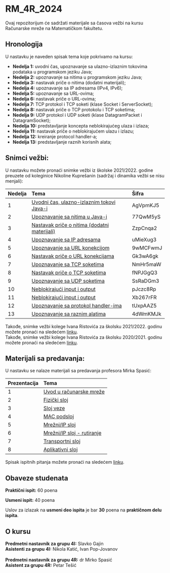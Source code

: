 # RM_4R_2024
Ovaj repozitorijum će sadržati materijale sa časova vežbi na kursu Računarske mreže na Matematičkom fakultetu.

## Hronologija
U nastavku je naveden spisak tema koje pokrivamo na kursu:
- **Nedelja 1:** uvodni čas, upoznavanje sa ulazno-izlaznim tokovima podataka u programskom jeziku Java;
- **Nedelja 2:** upoznavanje sa nitima u programskom jeziku Java;
- **Nedelja 3:** nastavak priče o nitima (dodatni materijali);
- **Nedelja 4:** upoznavanje sa IP adresama (IPv4, IPv6);
- **Nedelja 5:** upoznavanje sa URL-ovima;
- **Nedelja 6:** nastavak priče o URL-ovima;
- **Nedelja 7:** TCP protokol i TCP soketi (klase Socket i ServerSocket);
- **Nedelja 8:** nastavak priče o TCP protokolu i TCP soketima;
- **Nedelja 9:** UDP protokol i UDP soketi (klase DatagramPacket i DatagramSocket);
- **Nedelja 10:** predstavljanje koncepta neblokirajućeg ulaza i izlaza;
- **Nedelja 11:** nastavak priče o neblokirajućem ulazu i izlazu; 
- **Nedelja 12:** kreiranje protocol handler-a;
- **Nedelja 13:** predstavljanje raznih korisnih alata;

## Snimci vežbi:

U nastavku možete pronaći snimke vežbi iz školske 2021/2022. godine preuzete od koleginice Nikoline Kuprešanin (sadržaj i dinamika vežbi se nisu menjali):

|Nedelja | Tema                                                                                                                      | Šifra |
|:--------|:--------------------------------------------------------------------------------------------------------------------------|:------|
| 1 | [Uvodni čas, ulazno-izlaznim tokovi Java-i](https://matf.webex.com/matf/ldr.php?RCID=72a6b98dc293891be837e92dc1417703)    | AgVpmKJ5 |
| 2 | [Upoznavanje sa nitima u Java-i](https://matf.webex.com/matf/ldr.php?RCID=8de650db3b83e1992bd2c0319c7623c5)               | 77QwM5yS |
| 3 | [Nastavak priče o nitima (dodatni materijali)](https://matf.webex.com/matf/ldr.php?RCID=f673a5c87a34bcbb4ab965e1b811ddbe) | ZzpCnqa2 |
| 4 | [Upoznavanje sa IP adresama](https://matf.webex.com/matf/ldr.php?RCID=eaf1b14e2e27e1ea430bc198f3193d2f)                   | uMieXug3 |
| 5 | [Upoznavanje sa URL konekcijom](https://matf.webex.com/matf/ldr.php?RCID=ce29073c9369e4f43acfd880d2c6f823)                | 9wMCFwmJ |
| 6 | [Nastavak priče o URL konekcijama](https://matf.webex.com/matf/ldr.php?RCID=c98b9f57efb9ccaa4668aa0b755d12f6)             | Gk3wA6gk |
| 7 | [Upoznavanje sa TCP soketima](https://matf.webex.com/matf/ldr.php?RCID=ad126305b6c51d4ba2d3a5fc00ccf767)                  | NmHr5maW |
| 8 | [Nastavak priče o TCP soketima](https://matf.webex.com/matf/ldr.php?RCID=507e5913970619b5cf0d7d53e4359f9e)                | fNPJGgQ3 |
| 9 | [Upoznavanje sa UDP soketima](https://matf.webex.com/matf/ldr.php?RCID=340e97a10b26f93bec061fb6e4f268fe)                  | SsRaDGm3 |
| 10 | [Neblokirajući input i output](https://matf.webex.com/matf/ldr.php?RCID=553a3aea5f22f0c4cb867f3d42a565aa)                 | pJczc8Rp |
| 11 | [Neblokirajući input i output](https://matf.webex.com/matf/ldr.php?RCID=08d8cff3b46fdb9899922dcfc397e877)                 | Xb267rFR |
| 12 | [Upoznavanje sa protokol handler-ima](https://matf.webex.com/matf/ldr.php?RCID=3cf5895639475bba9d014e0cade693f2)          | tUxpAAZ5 |
| 13 | [Upoznavanje sa raznim alatima](https://matf.webex.com/matf/ldr.php?RCID=0c03cfc3e4f0f38c109281499a056a66)                | 4dWmKMJk |

Takođe, snimke vežbi kolege Ivana Ristovića za školsku 2021/2022. godinu možete pronaći na sledećem [linku](https://www.youtube.com/playlist?list=PLOGAKiQpHThNuKZi77U8JBozbNkyZ_Ag1).  
Takođe, snimke vežbi kolege Ivana Ristovića za školsku 2020/2021. godinu možete pronaći na sledećem [linku](https://www.youtube.com/playlist?list=PLOGAKiQpHThOSVg_b-ljnNppwy00z_6uR).
## Materijali sa predavanja:
U nastavku se nalaze materijali sa predavanja profesora Mirka Spasić:

| Prezentacija | Tema |
|:-------------|:------|
| 1            | [Uvod u računarske mreže](http://poincare.matf.bg.ac.rs/~mirko.spasic/mreze/01.Uvod.u.racunarske.mreze.pdf) |
| 2            | [Fizički sloj](http://poincare.matf.bg.ac.rs/~mirko.spasic/mreze/02.Fizicki.sloj.pdf) |
| 3            | [Sloj veze](http://poincare.matf.bg.ac.rs/~mirko.spasic/mreze/03.Sloj.veze.pdf) |
| 4            | [MAC podsloj](http://poincare.matf.bg.ac.rs/~mirko.spasic/mreze/04.Podsloj.MAC.pdf) |
| 5            | [Mrežni/IP sloj](http://poincare.matf.bg.ac.rs/~mirko.spasic/mreze/05.Mrezni.sloj.pdf) | 
| 6            | [Mrežni/IP sloj - rutiranje](http://poincare.matf.bg.ac.rs/~mirko.spasic/mreze/06.Mrezni.sloj.rutiranje.pdf)|
| 7            | [Transportni sloj](http://poincare.matf.bg.ac.rs/~mirko.spasic/mreze/07.Transportni.sloj.pdf) |
| 8            | [Aplikativni sloj](http://poincare.matf.bg.ac.rs/~mirko.spasic/mreze/08.Aplikativni.sloj.pdf)|

Spisak ispitnih pitanja možete pronaći na sledećem [linku](http://poincare.matf.bg.ac.rs/~aleksandar.kartelj/nastava/RM2022/pitanja.pdf).

## Obaveze studenata

**Praktični ispit:** 60 poena

**Usmeni ispit:** 40 poena

Uslov za izlazak na **usmeni deo ispita** je bar **30** poena na **praktičnom delu ispita**.


## O kursu

**Predmetni nastavnik za grupu 4I:** Slavko Gajin <br>
**Asistenti za grupu 4I:** Nikola Katić, Ivan Pop-Jovanov
<br> <br>
**Predmetni nastavnik za grupu 4R:** dr Mirko Spasić <br>
**Asistent za grupu 4R:** Petar Tešić
